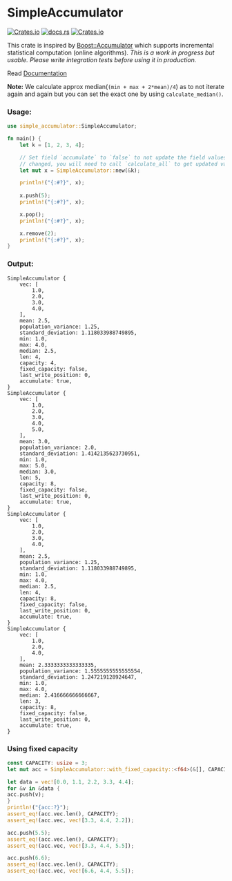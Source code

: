 #  SimpleAccumulator

[![Crates.io](https://img.shields.io/crates/v/simple_accumulator)](https://crates.io/crates/simple_accumulator)
[![docs.rs](https://img.shields.io/docsrs/simple_accumulator)](https://docs.rs/simple_accumulator/latest/simple_accumulator/struct.SimpleAccumulator.html)
[![Crates.io](https://img.shields.io/crates/d/simple_accumulator)](https://docs.rs/simple_accumulator/latest/simple_accumulator/struct.SimpleAccumulator.html)

This crate is inspired by [Boost::Accumulator]( https://www.boost.org/doc/libs/1_84_0/doc/html/accumulators.html)
which supports incremental statistical computation (online algorithms). _This is a work in progress but usable. Please write integration tests before using it in production._ 

Read [Documentation](https://docs.rs/simple_accumulator/latest/simple_accumulator/struct.SimpleAccumulator.html)

**Note:** We calculate approx median(`(min + max + 2*mean)/4`) as to not iterate again and again but you can set the exact one by using 
`calculate_median()`.

### Usage: 

```rust
use simple_accumulator::SimpleAccumulator;

fn main() {
    let k = [1, 2, 3, 4];

    // Set field `accumulate` to `false` to not update the field values when
    // changed, you will need to call `calculate_all` to get updated values.
    let mut x = SimpleAccumulator::new(&k);

    println!("{:#?}", x);
    
    x.push(5);
    println!("{:#?}", x);

    x.pop();
    println!("{:#?}", x);

    x.remove(2);
    println!("{:#?}", x);
}
```

### Output:

```shell
SimpleAccumulator {
    vec: [
        1.0,
        2.0,
        3.0,
        4.0,
    ],
    mean: 2.5,
    population_variance: 1.25,
    standard_deviation: 1.118033988749895,
    min: 1.0,
    max: 4.0,
    median: 2.5,
    len: 4,
    capacity: 4,
    fixed_capacity: false,
    last_write_position: 0,
    accumulate: true,
}
SimpleAccumulator {
    vec: [
        1.0,
        2.0,
        3.0,
        4.0,
        5.0,
    ],
    mean: 3.0,
    population_variance: 2.0,
    standard_deviation: 1.4142135623730951,
    min: 1.0,
    max: 5.0,
    median: 3.0,
    len: 5,
    capacity: 8,
    fixed_capacity: false,
    last_write_position: 0,
    accumulate: true,
}
SimpleAccumulator {
    vec: [
        1.0,
        2.0,
        3.0,
        4.0,
    ],
    mean: 2.5,
    population_variance: 1.25,
    standard_deviation: 1.118033988749895,
    min: 1.0,
    max: 4.0,
    median: 2.5,
    len: 4,
    capacity: 8,
    fixed_capacity: false,
    last_write_position: 0,
    accumulate: true,
}
SimpleAccumulator {
    vec: [
        1.0,
        2.0,
        4.0,
    ],
    mean: 2.3333333333333335,
    population_variance: 1.5555555555555554,
    standard_deviation: 1.247219128924647,
    min: 1.0,
    max: 4.0,
    median: 2.416666666666667,
    len: 3,
    capacity: 8,
    fixed_capacity: false,
    last_write_position: 0,
    accumulate: true,
}
```

### Using fixed capacity

```rust
const CAPACITY: usize = 3;
let mut acc = SimpleAccumulator::with_fixed_capacity::<f64>(&[], CAPACITY, true);

let data = vec![0.0, 1.1, 2.2, 3.3, 4.4];
for &v in &data {
acc.push(v);
}
println!("{acc:?}");
assert_eq!(acc.vec.len(), CAPACITY);
assert_eq!(acc.vec, vec![3.3, 4.4, 2.2]);

acc.push(5.5);
assert_eq!(acc.vec.len(), CAPACITY);
assert_eq!(acc.vec, vec![3.3, 4.4, 5.5]);

acc.push(6.6);
assert_eq!(acc.vec.len(), CAPACITY);
assert_eq!(acc.vec, vec![6.6, 4.4, 5.5]);
```
